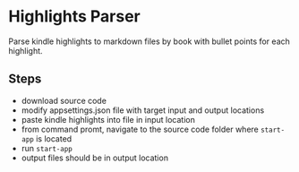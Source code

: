# Highlights Parser

Parse kindle highlights to markdown files by book with bullet points for each highlight.

## Steps

- download source code
- modify appsettings.json file with target input and output locations
- paste kindle highlights into file in input location
- from command promt, navigate to the source code folder where `start-app` is located
- run `start-app` 
- output files should be in output location
